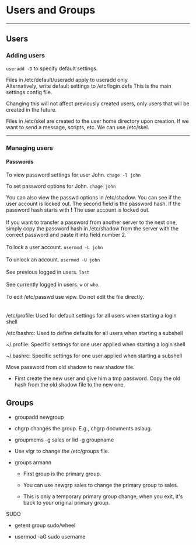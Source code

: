 # Users and Groups
---

## Users 

### Adding users
``useradd -D`` to specify default settings. 

Files in /etc/default/useradd apply to useradd only.  
Alternatively, write default settings to /etc/login.defs This is the main settings config file.

Changing this will not affect previously created users, only users that will be created in the future.

Files in /etc/skel are created to the user home directory upon creation. If we want to send a message, scripts, etc. We can use /etc/skel.

---

### Managing users

#### Passwords
To view password settings for user John.
``chage -l john``

To set password options for John.
``chage john``

You can also view the passwd options in /etc/shadow. You can see if the user account is locked out. The second field is the password hash. If the password hash starts with **!** The user account is locked out. 
\
\
If you want to transfer a password from another server to the next one, simply copy the password hash in /etc/shadow from the server with the correct password and paste it into field number 2.
\
\
To lock a user account.
``usermod -L john``
\
\
To unlock an account.
``usermod -U john``
\
\
See previous logged in users.
``last``
\
\
See currently logged in users.
``w`` or ``who``.
\
\
To edit /etc/passwd use vipw. Do not edit the file directly.   
\
\
/etc/profile: Used for default settings for all users when starting a login shell  

/etc/bashrc: Used to define defaults for all users when starting a subshell  

~/.profile: Specific settings for one user applied when starting a login shell  

~/.bashrc: Specific settings for one user applied when starting a subshell 

Move password from old shadow to new shadow file. 

-   First create the new user and give him a tmp password. Copy the old hash from the old shadow file to the new one. 
    

## Groups

-   groupadd newgroup 
    
-   chgrp changes the group. E.g., chgrp documents aslaug. 
    
-   groupmems -g sales or lid -g groupname 
    
-   Use vigr to change the /etc/groups file. 
    
-   groups armann 
    
    -   First group is the primary group. 
        
    -   You can use newgrp sales to change the primary group to sales. 
        
    -   This is only a temporary primary group change, when you exit, it's back to your original primary group. 
        

SUDO 

-   getent group sudo/wheel 
    
-   usermod -aG sudo username